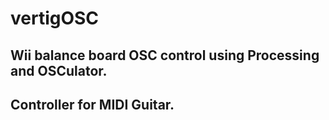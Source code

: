# vertigOSC

## Wii balance board OSC control using Processing and OSCulator. 
## Controller for MIDI Guitar. 
